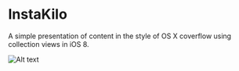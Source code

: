 # InstaKilo
A simple presentation of content in the style of OS X coverflow using collection views in iOS 8.

![Alt text](https://www.dropbox.com/s/juxsyofz8ed4kda/InstaKilo.gif?raw=1 "InstaKilo")
